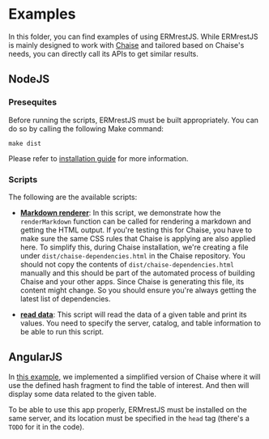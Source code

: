 # Examples

In this folder, you can find examples of using ERMrestJS. While ERMrestJS is mainly designed to work with [Chaise](https://github.com/informatics-isi-edu/chaise) and tailored based on Chaise's needs, you can directly call its APIs to get similar results.

## NodeJS

### Presequites

Before running the scripts, ERMrestJS must be built appropriately. You can do so by calling the following Make command:

```
make dist
```

Please refer to [installation guide](../docs/user-docs/installation.md) for more information.

### Scripts

The following are the available scripts:

- [**Markdown renderer**](nodejs/markdown-render.js): In this script, we demonstrate how the `renderMarkdown` function can be called for rendering a markdown and getting the HTML output. 
  If you're testing this for Chaise, you have to make sure the same CSS rules that Chaise is applying are also applied here. To simplify this, during Chaise installation, we're creating a file under `dist/chaise-dependencies.html` in the Chaise repository. 
  You should not copy the contents of `dist/chaise-dependencies.html` manually and this should be part of the automated process of building Chaise and your other apps. Since Chaise is generating this file, its content might change. So you should ensure you're always getting the latest list of dependencies.

- [**read data**](nodejs/read-data.js): This script will read the data of a given table and print its values. You need to specify the server, catalog, and table information to be able to run this script.

## AngularJS

In [this example](angularjs/sample.app.js), we implemented a simplified version of Chaise where it will use the defined hash fragment to find the table of interest. And then will display some data related to the given table.

To be able to use this app properly, ERMrestJS must be installed on the same server, and its location must be specified in the `head` tag (there's a `TODO` for it in the code).


